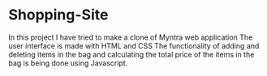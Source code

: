 # Shopping-Site
In this project I have tried to make a clone of Myntra web application 
The user interface is made with HTML and CSS 
The functionality of adding and deleting items in the bag and calculating the total price of the items in the bag is being done using Javascript.
